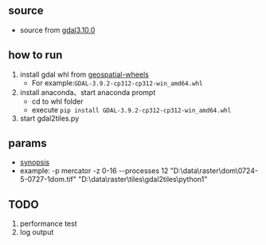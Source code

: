 ## source
- source from [gdal3.10.0](https://github.com/OSGeo/gdal/blob/master/swig/python/gdal-utils/osgeo_utils/gdal2tiles.py)
## how to run
1. install gdal whl from [geospatial-wheels](https://github.com/cgohlke/geospatial-wheels/releases)
   - For example:`GDAL-3.9.2-cp312-cp312-win_amd64.whl`
2. install anaconda、start anaconda prompt
   - cd to whl folder
   - execute `pip install GDAL-3.9.2-cp312-cp312-win_amd64.whl`
3. start gdal2tiles.py

## params
- [synopsis](https://gdal.org/en/stable/programs/gdal2tiles.html#synopsis)
- example: -p mercator -z 0-16 --processes 12 "D:\data\raster\dom\0724-5-0727-1dom.tif" "D:\data\raster\tiles\gdal2tiles\python1"

## TODO
1. performance test
2. log output

